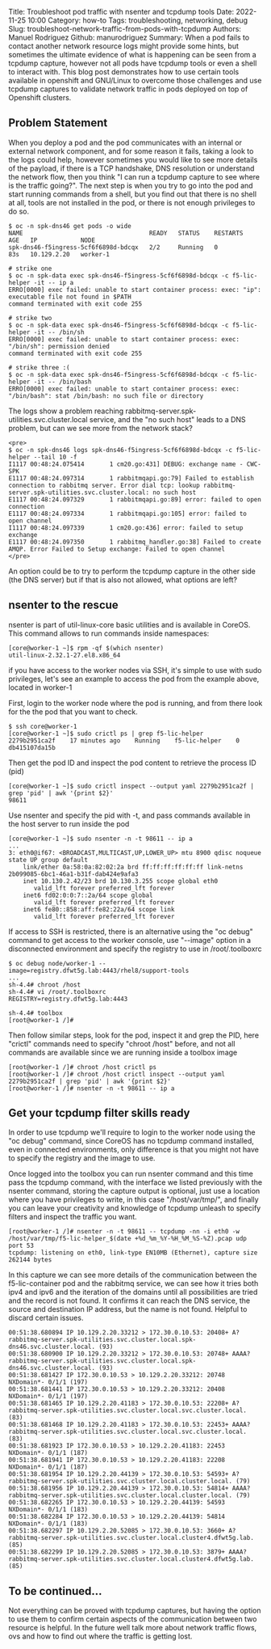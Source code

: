 Title: Troubleshoot pod traffic with nsenter and tcpdump tools
Date: 2022-11-25 10:00
Category: how-to
Tags: troubleshooting, networking, debug
Slug: troubleshoot-network-traffic-from-pods-with-tcpdump
Authors: Manuel Rodriguez
Github: manurodriguez
Summary: When a pod fails to contact another network resource logs might provide some hints, but sometimes the ultimate evidence of what is happening can be seen from a tcpdump capture, however not all pods have tcpdump tools or even a shell to interact with. This blog post demonstrates how to use certain tools available in openshift and GNU/Linux to overcome those challenges and use tcpdump captures to validate network traffic in pods deployed on top of Openshift clusters.


## Problem Statement

When you deploy a pod and the pod communicates with an internal or external network component, and for some reason it fails, taking a look to the logs could help, however sometimes you would like to see more details of the payload, if there is a TCP handshake, DNS resolution or understand the network flow, then you think "I can run a tcpdump capture to see where is the traffic going?". The next step is when you try to go into the pod and start running commands from a shell, but you find out that there is no shell at all, tools are not installed in the pod, or there is not enough privileges to do so.

    $ oc -n spk-dns46 get pods -o wide
    NAME                                   READY   STATUS    RESTARTS   AGE   IP            NODE
    spk-dns46-f5ingress-5cf6f6898d-bdcqx   2/2     Running   0          83s   10.129.2.20   worker-1

    # strike one
    $ oc -n spk-data exec spk-dns46-f5ingress-5cf6f6898d-bdcqx -c f5-lic-helper -it -- ip a
    ERRO[0000] exec failed: unable to start container process: exec: "ip": executable file not found in $PATH
    command terminated with exit code 255

    # strike two
    $ oc -n spk-data exec spk-dns46-f5ingress-5cf6f6898d-bdcqx -c f5-lic-helper -it -- /bin/sh
    ERRO[0000] exec failed: unable to start container process: exec: "/bin/sh": permission denied
    command terminated with exit code 255

    # strike three :(
    $ oc -n spk-data exec spk-dns46-f5ingress-5cf6f6898d-bdcqx -c f5-lic-helper -it -- /bin/bash
    ERRO[0000] exec failed: unable to start container process: exec: "/bin/bash": stat /bin/bash: no such file or directory

The logs show a problem reaching rabbitmq-server.spk-utilities.svc.cluster.local service, and the "no such host" leads to a DNS problem, but can we see more from the network stack?

    <pre>
    $ oc -n spk-dns46 logs spk-dns46-f5ingress-5cf6f6898d-bdcqx -c f5-lic-helper --tail 10 -f
    I1117 00:48:24.075414       1 cm20.go:431] DEBUG: exchange name - CWC-SPK
    E1117 00:48:24.097314       1 rabbitmqapi.go:79] Failed to establish connection to rabbitmq server. Error dial tcp: lookup rabbitmq-server.spk-utilities.svc.cluster.local: no such host
    E1117 00:48:24.097329       1 rabbitmqapi.go:89] error: failed to open connection
    E1117 00:48:24.097334       1 rabbitmqapi.go:105] error: failed to open channel
    I1117 00:48:24.097339       1 cm20.go:436] error: failed to setup exchange
    E1117 00:48:24.097350       1 rabbitmq_handler.go:38] Failed to create AMQP. Error Failed to Setup exchange: Failed to open channel
    </pre>

An option could be to try to perform the tcpdump capture in the other side (the DNS server) but if that is also not allowed, what options are left?

## nsenter to the rescue

nsenter is part of util-linux-core basic utilities and is available in CoreOS. This command allows to run commands inside namespaces:

    [core@worker-1 ~]$ rpm -qf $(which nsenter)
    util-linux-2.32.1-27.el8.x86_64

if you have access to the worker nodes via SSH, it's simple to use with sudo privileges, let's see an example to access the pod from the example above, located in worker-1

First, login to the worker node where the pod is running, and from there look for the the pod that you want to check.

    $ ssh core@worker-1
    [core@worker-1 ~]$ sudo crictl ps | grep f5-lic-helper
    2279b2951ca2f    17 minutes ago    Running    f5-lic-helper    0    db415107da15b

Then get the pod ID and inspect the pod content to retrieve the process ID (pid)

    [core@worker-1 ~]$ sudo crictl inspect --output yaml 2279b2951ca2f | grep 'pid' | awk '{print $2}'
    98611

Use nsenter and specify the pid with -t, and pass commands available in the host server to run inside the pod

    [core@worker-1 ~]$ sudo nsenter -n -t 98611 -- ip a
    ...
    3: eth0@if67: <BROADCAST,MULTICAST,UP,LOWER_UP> mtu 8900 qdisc noqueue state UP group default
        link/ether 0a:58:0a:82:02:2a brd ff:ff:ff:ff:ff:ff link-netns 2b099085-6bc1-46a1-b31f-dab424e9afa3
        inet 10.130.2.42/23 brd 10.130.3.255 scope global eth0
           valid_lft forever preferred_lft forever
        inet6 fd02:0:0:7::2a/64 scope global
           valid_lft forever preferred_lft forever
        inet6 fe80::858:aff:fe82:22a/64 scope link
           valid_lft forever preferred_lft forever

If access to SSH is restricted, there is an alternative using the "oc debug" command to get access to the worker console, use "--image" option in a disconnected environment and specify the registry to use in /root/.toolboxrc

    $ oc debug node/worker-1 --image=registry.dfwt5g.lab:4443/rhel8/support-tools
    ...
    sh-4.4# chroot /host
    sh-4.4# vi /root/.toolboxrc
    REGISTRY=registry.dfwt5g.lab:4443

    sh-4.4# toolbox
    [root@worker-1 /]#

Then follow similar steps, look for the pod, inspect it and grep the PID, here "crictl" commands need to specify "chroot /host" before, and not all commands are available since we are running inside a toolbox image

    [root@worker-1 /]# chroot /host crictl ps
    [root@worker-1 /]# chroot /host crictl inspect --output yaml 2279b2951ca2f | grep 'pid' | awk '{print $2}'
    [root@worker-1 /]# nsenter -n -t 98611 -- ip a

## Get your tcpdump filter skills ready

In order to use tcpdump we'll require to login to the worker node using the "oc debug" command, since CoreOS has no tcpdump command installed, even in connected environments, only difference is that you might not have to specify the registry and the image to use.

Once logged into the toolbox you can run nsenter command and this time pass the tcpdump command, with the interface we listed previously with the nsenter command, storing the capture output is optional, just use a location where you have privileges to write, in this case "/host/var/tmp/", and finally you can leave your creativity and knowledge of tcpdump unleash to specify filters and inspect the traffic you want.

    [root@worker-1 /]# nsenter -n -t 98611 -- tcpdump -nn -i eth0 -w /host/var/tmp/f5-lic-helper_$(date +%d_%m_%Y-%H_%M_%S-%Z).pcap udp port 53
    tcpdump: listening on eth0, link-type EN10MB (Ethernet), capture size 262144 bytes

In this capture we can see more details of the communication between the f5-lic-container pod and the rabbitmq service, we can see how it tries both ipv4 and ipv6 and the iteration of the domains until all possibilities are tried and the record is not found. It confirms it can reach the DNS service, the source and destination IP address, but the name is not found. Helpful to discard certain issues.

    00:51:38.680894 IP 10.129.2.20.33212 > 172.30.0.10.53: 20408+ A? rabbitmq-server.spk-utilities.svc.cluster.local.spk-dns46.svc.cluster.local. (93)
    00:51:38.680900 IP 10.129.2.20.33212 > 172.30.0.10.53: 20748+ AAAA? rabbitmq-server.spk-utilities.svc.cluster.local.spk-dns46.svc.cluster.local. (93)
    00:51:38.681427 IP 172.30.0.10.53 > 10.129.2.20.33212: 20748 NXDomain*- 0/1/1 (197)
    00:51:38.681441 IP 172.30.0.10.53 > 10.129.2.20.33212: 20408 NXDomain*- 0/1/1 (197)
    00:51:38.681465 IP 10.129.2.20.41183 > 172.30.0.10.53: 22208+ A? rabbitmq-server.spk-utilities.svc.cluster.local.svc.cluster.local. (83)
    00:51:38.681468 IP 10.129.2.20.41183 > 172.30.0.10.53: 22453+ AAAA? rabbitmq-server.spk-utilities.svc.cluster.local.svc.cluster.local. (83)
    00:51:38.681923 IP 172.30.0.10.53 > 10.129.2.20.41183: 22453 NXDomain*- 0/1/1 (187)
    00:51:38.681941 IP 172.30.0.10.53 > 10.129.2.20.41183: 22208 NXDomain*- 0/1/1 (187)
    00:51:38.681954 IP 10.129.2.20.44139 > 172.30.0.10.53: 54593+ A? rabbitmq-server.spk-utilities.svc.cluster.local.cluster.local. (79)
    00:51:38.681956 IP 10.129.2.20.44139 > 172.30.0.10.53: 54814+ AAAA? rabbitmq-server.spk-utilities.svc.cluster.local.cluster.local. (79)
    00:51:38.682265 IP 172.30.0.10.53 > 10.129.2.20.44139: 54593 NXDomain*- 0/1/1 (183)
    00:51:38.682284 IP 172.30.0.10.53 > 10.129.2.20.44139: 54814 NXDomain*- 0/1/1 (183)
    00:51:38.682297 IP 10.129.2.20.52085 > 172.30.0.10.53: 3660+ A? rabbitmq-server.spk-utilities.svc.cluster.local.cluster4.dfwt5g.lab. (85)
    00:51:38.682299 IP 10.129.2.20.52085 > 172.30.0.10.53: 3879+ AAAA? rabbitmq-server.spk-utilities.svc.cluster.local.cluster4.dfwt5g.lab. (85)

## To be continued...

Not everything can be proved with tcpdump captures, but having the option to use them to confirm certain aspects of the communication between two resource is helpful. In the future well talk more about network traffic flows, ovs and how to find out where the traffic is getting lost.